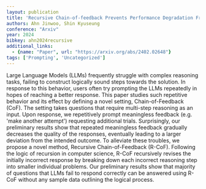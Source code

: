 ```yaml
---
layout: publication
title: 'Recursive Chain-of-feedback Prevents Performance Degradation From Redundant Prompting'
authors: Ahn Jinwoo, Shin Kyuseung
conference: "Arxiv"
year: 2024
bibkey: ahn2024recursive
additional_links:
  - {name: "Paper", url: "https://arxiv.org/abs/2402.02648"}
tags: ['Prompting', 'Uncategorized']
---
```

Large Language Models (LLMs) frequently struggle with complex reasoning
tasks, failing to construct logically sound steps towards the solution. In
response to this behavior, users often try prompting the LLMs repeatedly in
hopes of reaching a better response. This paper studies such repetitive
behavior and its effect by defining a novel setting, Chain-of-Feedback (CoF).
The setting takes questions that require multi-step reasoning as an input. Upon
response, we repetitively prompt meaningless feedback (e.g. 'make another
attempt') requesting additional trials. Surprisingly, our preliminary results
show that repeated meaningless feedback gradually decreases the quality of the
responses, eventually leading to a larger deviation from the intended outcome.
To alleviate these troubles, we propose a novel method, Recursive
Chain-of-Feedback (R-CoF). Following the logic of recursion in computer
science, R-CoF recursively revises the initially incorrect response by breaking
down each incorrect reasoning step into smaller individual problems. Our
preliminary results show that majority of questions that LLMs fail to respond
correctly can be answered using R-CoF without any sample data outlining the
logical process.
